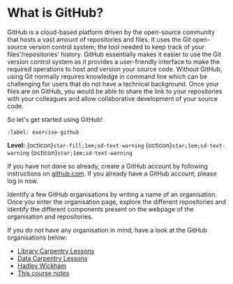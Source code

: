 # What is GitHub?

GitHub is a cloud-based platform driven by the open-source community that hosts a vast amount of repositories and files.
It uses the Git open-source version control system; the tool needed to keep track of your files'/repositories' history.
GitHub essentially makes it easier to use the Git version control system as it provides a user-friendly interface to
make the required operations to host and version your source code. Without GitHub, using Git normally requires knowledge
in command line which can be challenging for users that do not have a technical background. Once your files are on
GitHub, you would be able to share the link to your repositories with your colleagues and allow collaborative
development of your source code.

So let's get started using GitHub!

```{exercise-start} Exercise 3.2: Exploring GitHub
:label: exercise-github
```
**Level:** {octicon}`star-fill;1em;sd-text-warning` {octicon}`star;1em;sd-text-warning` {octicon}`star;1em;sd-text-warning`

If you have not done so already, create a GitHub account by following instructions on [github.com](https://github.com).
If you already have a GitHub account, please log in now.

Identify a few GitHub organisations by writing a name of an organisation. Once you enter the organisation page, explore 
the different repositories and identify the different components present on the webpage of the organisation and
repositories.

If you do not have any organisation in mind, have a look at the GitHub organisations below:

- [Library Carpentry Lessons](https://github.com/LibraryCarpentry)
- [Data Carpentry Lessons](https://github.com/datacarpentry)
- [Hadley Wickham](https://github.com/hadley)
- [This course notes](https://github.com/ac812/reproducible-research-python)

```{exercise-end}
```





